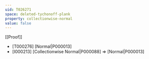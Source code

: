 ```yaml
---
uid: T026271
space: deleted-tychonoff-plank
property: collectionwise-normal
value: false
---
```

[[Proof]]

* [T000276] [Normal|P000013]
* [I000213] [Collectionwise Normal|P000088] => [Normal|P000013]

